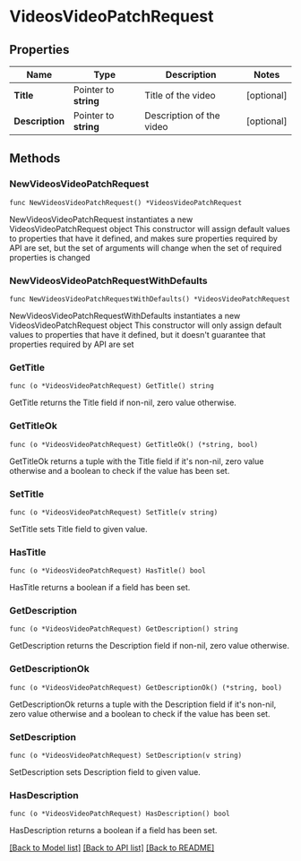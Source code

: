 # VideosVideoPatchRequest

## Properties

Name | Type | Description | Notes
------------ | ------------- | ------------- | -------------
**Title** | Pointer to **string** | Title of the video | [optional] 
**Description** | Pointer to **string** | Description of the video | [optional] 

## Methods

### NewVideosVideoPatchRequest

`func NewVideosVideoPatchRequest() *VideosVideoPatchRequest`

NewVideosVideoPatchRequest instantiates a new VideosVideoPatchRequest object
This constructor will assign default values to properties that have it defined,
and makes sure properties required by API are set, but the set of arguments
will change when the set of required properties is changed

### NewVideosVideoPatchRequestWithDefaults

`func NewVideosVideoPatchRequestWithDefaults() *VideosVideoPatchRequest`

NewVideosVideoPatchRequestWithDefaults instantiates a new VideosVideoPatchRequest object
This constructor will only assign default values to properties that have it defined,
but it doesn't guarantee that properties required by API are set

### GetTitle

`func (o *VideosVideoPatchRequest) GetTitle() string`

GetTitle returns the Title field if non-nil, zero value otherwise.

### GetTitleOk

`func (o *VideosVideoPatchRequest) GetTitleOk() (*string, bool)`

GetTitleOk returns a tuple with the Title field if it's non-nil, zero value otherwise
and a boolean to check if the value has been set.

### SetTitle

`func (o *VideosVideoPatchRequest) SetTitle(v string)`

SetTitle sets Title field to given value.

### HasTitle

`func (o *VideosVideoPatchRequest) HasTitle() bool`

HasTitle returns a boolean if a field has been set.

### GetDescription

`func (o *VideosVideoPatchRequest) GetDescription() string`

GetDescription returns the Description field if non-nil, zero value otherwise.

### GetDescriptionOk

`func (o *VideosVideoPatchRequest) GetDescriptionOk() (*string, bool)`

GetDescriptionOk returns a tuple with the Description field if it's non-nil, zero value otherwise
and a boolean to check if the value has been set.

### SetDescription

`func (o *VideosVideoPatchRequest) SetDescription(v string)`

SetDescription sets Description field to given value.

### HasDescription

`func (o *VideosVideoPatchRequest) HasDescription() bool`

HasDescription returns a boolean if a field has been set.


[[Back to Model list]](../README.md#documentation-for-models) [[Back to API list]](../README.md#documentation-for-api-endpoints) [[Back to README]](../README.md)


